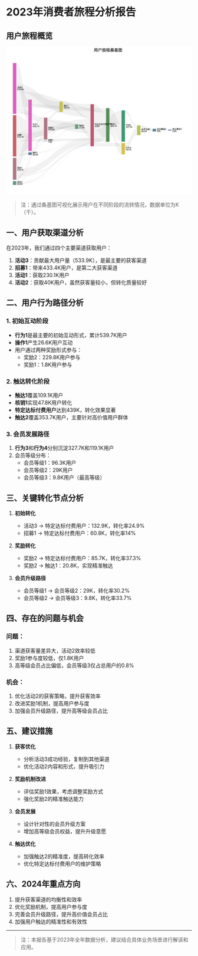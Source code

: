 # 2023年消费者旅程分析报告

## 用户旅程概览

![用户旅程桑基图](./sankey_diagram.png)

> 注：通过桑基图可视化展示用户在不同阶段的流转情况，数据单位为K（千）。

## 一、用户获取渠道分析

在2023年，我们通过四个主要渠道获取用户：
1. **活动3**：贡献最大用户量（533.9K），是最主要的获客渠道
2. **招募1**：带来433.4K用户，是第二大获客渠道
3. **活动1**：获取230.1K用户
4. **活动2**：获取40K用户，虽然获客量较小，但转化质量较好

## 二、用户行为路径分析

### 1. 初始互动阶段
- **行为1**是最主要的初始互动形式，累计539.7K用户
- **操作1**产生26.6K用户互动
- 用户通过两种奖励形式参与：
  - 奖励2：229.8K用户参与
  - 奖励1：1.8K用户参与

### 2. 触达转化阶段
- **触达1**覆盖109.1K用户
- **核销1**实现47.8K用户转化
- **特定达标付费用户**达到439K，转化效果显著
- **触达2**覆盖353.7K用户，主要针对高价值用户群体

### 3. 会员发展路径
1. **行为3**和**行为4**分别沉淀327.7K和119.1K用户
2. 会员等级分布：
   - 会员等级1：96.3K用户
   - 会员等级2：29K用户
   - 会员等级3：9.8K用户（最高等级）

## 三、关键转化节点分析

1. **初始转化**
   - 活动3 → 特定达标付费用户：132.9K，转化率24.9%
   - 招募1 → 特定达标付费用户：60.8K，转化率14%

2. **奖励转化**
   - 奖励2 → 特定达标付费用户：85.7K，转化率37.3%
   - 奖励2 → 触达1：20.8K，实现精准触达

3. **会员升级路径**
   - 会员等级1 → 会员等级2：29K，转化率30.2%
   - 会员等级2 → 会员等级3：9.8K，转化率33.7%

## 四、存在的问题与机会

### 问题：
1. 渠道获客量差异大，活动2效率较低
2. 奖励1参与度较低，仅1.8K用户
3. 高等级会员占比偏低，会员等级3仅占总用户的0.8%

### 机会：
1. 优化活动2的获客策略，提升获客效率
2. 改进奖励1机制，提高用户参与度
3. 加强会员升级路径，提升高等级会员占比

## 五、建议措施

1. **获客优化**
   - 分析活动3成功经验，复制到其他渠道
   - 优化活动2内容和形式，提升吸引力

2. **奖励机制改进**
   - 评估奖励1效果，考虑调整奖励方式
   - 强化奖励2的精准触达能力

3. **会员发展**
   - 设计针对性的会员升级方案
   - 增加高等级会员权益，提升升级意愿

4. **触达优化**
   - 加强触达2的精准度，提高转化效率
   - 优化特定达标付费用户的维护策略

## 六、2024年重点方向

1. 提升获客渠道的均衡性和效率
2. 优化奖励机制，提高用户参与度
3. 完善会员升级路径，提升高价值会员占比
4. 加强用户触达的精准性和有效性

---

> 注：本报告基于2023年全年数据分析，建议结合具体业务场景进行解读和应用。 